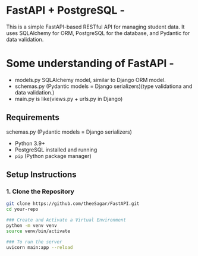 # FastAPI + PostgreSQL - 

This is a simple FastAPI-based RESTful API for managing student data. 
It uses SQLAlchemy for ORM, PostgreSQL for the database, and Pydantic for data validation.

# Some understanding of FastAPI  - 
- models.py SQLAlchemy model, similar to Django ORM model.
- schemas.py (Pydantic models = Django serializers)(type validationa and data validation.)
- main.py is like(views.py + urls.py in Django)

## Requirements


schemas.py (Pydantic models = Django serializers)
- Python 3.9+
- PostgreSQL installed and running
- `pip` (Python package manager)


## Setup Instructions

### 1. Clone the Repository

```bash
git clone https://github.com/theeSagar/FastAPI.git
cd your-repo

### Create and Activate a Virtual Environment
python -m venv venv
source venv/bin/activate

### To run the server
uvicorn main:app --reload
